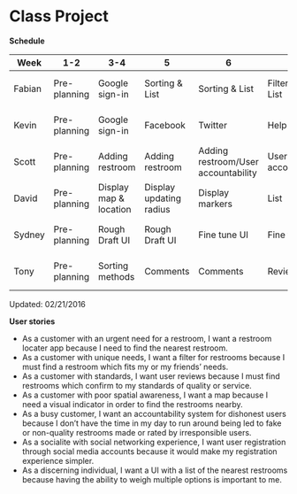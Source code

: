 # Class Project
**Schedule**

| Week  | 1-2 | 3-4 | 5 | 6 | 7 | 8 | 9 |
| ----- | --- | --- | --- |--- |--- |--- |--- |
| Fabian  | Pre-planning  | Google sign-in | Sorting & List  | Sorting & List | Filtering & List  | Filtering & List  | Tweaks, bug fixes  |
| Kevin  | Pre-planning  | Google sign-in  | Facebook  | Twitter  | Help others  | Help others  | Tweaks, bug fixes  |
| Scott  | Pre-planning  | Adding restroom  | Adding restroom | Adding restroom/User accountability  | User accountability  | User accountability  | Tweaks, bug fixes  |
| David  | Pre-planning  | Display map & location  | Display updating radius  | Display markers  | List  | Tweaks, bug fixes  | Tweaks, bug fixes  |
| Sydney  | Pre-planning  | Rough Draft UI  | Rough Draft UI | Fine tune UI  | Fine tune UI  | Finish up  | Tweaks, bug fixes  |
| Tony  | Pre-planning  | Sorting methods  | Comments  | Comments | Reviews  | Reviews  | Tweaks, bug fixes  |
Updated: 02/21/2016

**User stories**

- As a customer with an urgent need for a restroom, I want a restroom locater app because I need to find the nearest restroom.
- As a customer with unique needs, I want a filter for restrooms because I must find a restroom which fits my or my friends’ needs.
- As a customer with standards, I want user reviews because I must find restrooms which confirm to my standards of quality or service.
- As a customer with poor spatial awareness, I want a map because I need a visual indicator in order to find the restrooms nearby.
- As a busy customer, I want an accountability system for dishonest users because I don’t have the time in my day to run around being led to fake or non-quality restrooms made or rated by irresponsible users.
- As a socialite with social networking experience, I want user registration through social media accounts because it would make my registration experience simpler.
- As a discerning individual, I want a UI with a list of the nearest restrooms because having the ability to weigh multiple options is important to me.
